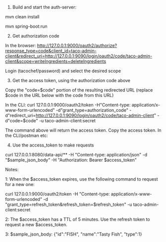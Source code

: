 1. Build and start the auth-server:

mvn clean install

mvn spring-boot:run

2. Get authorization code

In the browser: http://127.0.0.1:9000/oauth2/authorize?response_type=code&client_id=taco-admin-client&redirect_uri=http://127.0.0.1:9090/login/oauth2/code/taco-admin-client&scope=writeIngredients+deleteIngredients

Login (tacochef/password) and select the desired scope

3. Get the access token, using the authorization code above

Copy the "code=$code" portion of the resulting redirected URL (replace $code in the URL below with the code from this URL)

In the CLI: curl 127.0.0.1:9000/oauth2/token -H"Content-type: application/x-www-form-urlencoded" -d"grant_type=authorization_code" -d"redirect_uri=http://127.0.0.1:9090/login/oauth2/code/taco-admin-client" -d"code=$code" -u taco-admin-client:secret

The command above will return the access token. Copy the access token. In the CLI/postman etc:

4. Use the access_token to make requests

curl 127.0.0.1:8080/data-api/** -H "Content-type: application/json" -d "$sample_json_body" -H "Authorization: Bearer $access_token"

Notes:

1: When the $access_token expires, use the following command to request for a new one:

curl 127.0.0.1:9000/oauth2/token -H "Content-type: application/x-www-form-urlencoded" -d "grant_type=refresh_token&refresh_token=$refresh_token" -u taco-admin-client:secret

2: The $access_token has a TTL of 5 minutes. Use the refresh token to request a new $access_token.

3: $sample_json_body: {\"id\":\"FISH\", \"name\":\"Tasty Fish\", \"type\":1}

